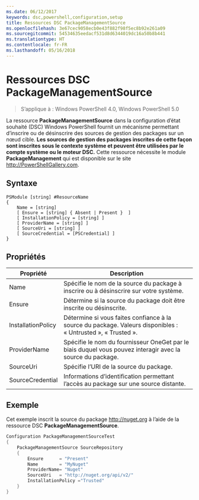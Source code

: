 ```yaml
---
ms.date: 06/12/2017
keywords: dsc,powershell,configuration,setup
title: Ressources DSC PackageManagementSource
ms.openlocfilehash: 3e67cec9058ecb0e43f882f98f5ec8b92e261a09
ms.sourcegitcommit: 54534635eedacf531d8d6344019dc16a50b8b441
ms.translationtype: HT
ms.contentlocale: fr-FR
ms.lasthandoff: 05/16/2018
---
```

# <a name="dsc-packagemanagementsource-resource"></a>Ressources DSC PackageManagementSource

> S’applique à : Windows PowerShell 4.0, Windows PowerShell 5.0

La ressource **PackageManagementSource** dans la configuration d’état souhaité (DSC) Windows PowerShell fournit un mécanisme permettant d’inscrire ou de désinscrire des sources de gestion des packages sur un nœud cible. **Les sources de gestion des packages inscrites de cette façon sont inscrites sous le contexte système et peuvent être utilisées par le compte système ou le moteur DSC.** Cette ressource nécessite le module **PackageManagement** qui est disponible sur le site http://PowerShellGallery.com.

## <a name="syntax"></a>Syntaxe

```
PSModule [string] #ResourceName
{
    Name = [string]
    [ Ensure = [string] { Absent | Present }  ]
    [ InstallationPolicy = [string] ]
    [ ProviderName = [string] ]
    [ SourceUri = [string] ]
    [ SourceCredential = [PSCredential] ]
}
```

## <a name="properties"></a>Propriétés
|  Propriété  |  Description   |
|---|---|
| Name| Spécifie le nom de la source du package à inscrire ou à désinscrire sur votre système.|
| Ensure| Détermine si la source du package doit être inscrite ou désinscrite.|
| InstallationPolicy| Détermine si vous faites confiance à la source du package. Valeurs disponibles : « Untrusted », « Trusted ».|
| ProviderName| Spécifie le nom du fournisseur OneGet par le biais duquel vous pouvez interagir avec la source du package.|
| SourceUri| Spécifie l’URI de la source du package.|
| SourceCredential| Informations d’identification permettant l’accès au package sur une source distante.|

## <a name="example"></a>Exemple

Cet exemple inscrit la source du package http://nuget.org à l’aide de la ressource DSC **PackageManagementSource**.

```powershell
Configuration PackageManagementSourceTest
{
    PackageManagementSource SourceRepository
    {
        Ensure      = "Present"
        Name        = "MyNuget"
        ProviderName= "Nuget"
        SourceUri   = "http://nuget.org/api/v2/"
        InstallationPolicy ="Trusted"
    }
}
```